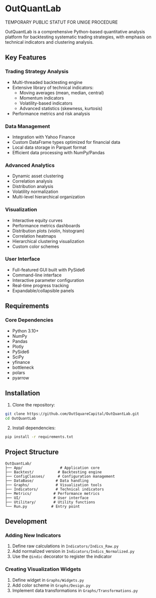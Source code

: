 # OutQuantLab

TEMPORARY PUBLIC STATUT FOR UNIGE PROCEDURE

OutQuantLab is a comprehensive Python-based quantitative analysis platform for backtesting systematic trading strategies, with emphasis on technical indicators and clustering analysis.

## Key Features

### Trading Strategy Analysis
- Multi-threaded backtesting engine
- Extensive library of technical indicators:
  - Moving averages (mean, median, central)
  - Momentum indicators
  - Volatility-based indicators
  - Advanced statistics (skewness, kurtosis)
- Performance metrics and risk analysis

### Data Management
- Integration with Yahoo Finance
- Custom DataFrame types optimized for financial data
- Local data storage in Parquet format
- Efficient data processing with NumPy/Pandas

### Advanced Analytics
- Dynamic asset clustering
- Correlation analysis
- Distribution analysis
- Volatility normalization
- Multi-level hierarchical organization

### Visualization
- Interactive equity curves
- Performance metrics dashboards
- Distribution plots (violin, histogram)
- Correlation heatmaps
- Hierarchical clustering visualization
- Custom color schemes

### User Interface
- Full-featured GUI built with PySide6
- Command-line interface
- Interactive parameter configuration
- Real-time progress tracking
- Expandable/collapsible panels

## Requirements

### Core Dependencies
- Python 3.10+
- NumPy
- Pandas
- Plotly
- PySide6
- SciPy
- yfinance
- bottleneck
- polars
- pyarrow

## Installation

1. Clone the repository:
```bash
git clone https://github.com/OutSquareCapital/OutQuantLab.git
cd OutQuantLab
```

2. Install dependencies:
```bash
pip install -r requirements.txt
```

## Project Structure

```
OutQuantLab/
├── App/                 # Application core
├── Backtest/           # Backtesting engine
├── ConfigClasses/      # Configuration management
├── DataBase/          # Data handling
├── Graphs/            # Visualization tools
├── Indicators/        # Technical indicators
├── Metrics/          # Performance metrics
├── UI/               # User interface
├── Utilitary/        # Utility functions
└── Run.py           # Entry point
```

## Development

### Adding New Indicators

1. Define raw calculations in `Indicators/Indics_Raw.py`
2. Add normalized version in `Indicators/Indics_Normalized.py`
3. Use the `@indic` decorator to register the indicator

### Creating Visualization Widgets

1. Define widget in `Graphs/Widgets.py`
2. Add color scheme in `Graphs/Design.py`
3. Implement data transformations in `Graphs/Transformations.py`